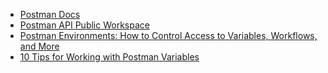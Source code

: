  - [Postman Docs](https://learning.postman.com/)
 - [Postman API Public Workspace](https://www.postman.com/postman/postman-public-workspace/collection/i2uqzpp/postman-api?ctx=documentation)
 - [Postman Environments: How to Control Access to Variables, Workflows, and More](https://blog.postman.com/postman-environments-how-to-control-access-to-variables-workflows-and-more/)
 - [10 Tips for Working with Postman Variables](https://blog.postman.com/10-tips-for-working-with-postman-variables/)

